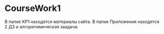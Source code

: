 # CourseWork1
В папке КР1 находятся материалы сайта.
В папке Приложения находятся 2 ДЗ и алгоритимическая заадача.
